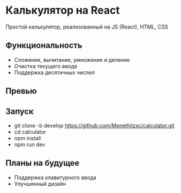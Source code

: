 # Калькулятор на React
Простой калькулятор, реализованный на JS (React), HTML, CSS

## Функциональность
- Сложение, вычитание, умножение и деление
- Очистка текущего ввода
- Поддержка десятичных числел

## Превью

## Запуск
- git clone -b develop https://github.com/Menethilzxc/calculator.git
- cd calculator
- npm install
- npm run dev

## Планы на будущее 
- Поддержка клавитурного ввода
- Улучшенный дизайн
  
